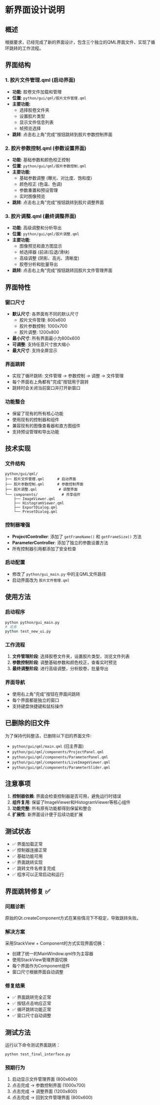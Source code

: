 # 新界面设计说明

## 概述

根据要求，已经完成了新的界面设计，包含三个独立的QML界面文件，实现了循环跳转的工作流程。

## 界面结构

### 1. 胶片文件管理.qml (启动界面)
- **功能**: 胶卷文件加载和管理
- **位置**: `python/gui/qml/胶片文件管理.qml`
- **主要功能**:
  - 选择胶卷文件夹
  - 设置胶片类型
  - 显示文件信息列表
  - 帧预览选择
- **跳转**: 点击右上角"完成"按钮跳转到胶片参数控制界面

### 2. 胶片参数控制.qml (参数设置界面)
- **功能**: 基础参数和颜色校正控制
- **位置**: `python/gui/qml/胶片参数控制.qml`
- **主要功能**:
  - 基础参数调整 (曝光、对比度、饱和度)
  - 颜色校正 (色温、色调)
  - 参数重置和预设管理
  - 实时图像预览
- **跳转**: 点击右上角"完成"按钮跳转到胶片调整界面

### 3. 胶片调整.qml (最终调整界面)
- **功能**: 高级调整和分析导出
- **位置**: `python/gui/qml/胶片调整.qml`
- **主要功能**:
  - 图像预览和直方图显示
  - 帧选择器 (前进/后退/滑块)
  - 高级调整 (阴影、高光、清晰度)
  - 胶卷分析和批量导出
- **跳转**: 点击右上角"完成"按钮跳转回胶片文件管理界面

## 界面特性

### 窗口尺寸
- **默认尺寸**: 各界面有不同的默认尺寸
  - 胶片文件管理: 800x600
  - 胶片参数控制: 1000x700  
  - 胶片调整: 1200x800
- **最小尺寸**: 所有界面最小为800x600
- **可调整**: 支持任意尺寸放大缩小
- **最大尺寸**: 支持全屏显示

### 界面跳转
- 实现了循环跳转: 文件管理 → 参数控制 → 调整 → 文件管理
- 每个界面右上角都有"完成"按钮用于跳转
- 跳转时会关闭当前窗口并打开新窗口

### 功能整合
- 保留了现有的所有核心功能
- 使用现有的控制器和组件
- 兼容现有的图像查看器和直方图组件
- 支持预设管理和导出功能

## 技术实现

### 文件结构
```
python/gui/qml/
├── 胶片文件管理.qml      # 启动界面
├── 胶片参数控制.qml      # 参数控制界面  
├── 胶片调整.qml          # 调整界面
└── components/           # 共享组件
    ├── ImageViewer.qml
    ├── HistogramViewer.qml
    ├── ExportDialog.qml
    └── PresetDialog.qml
```

### 控制器增强
- **ProjectController**: 添加了 `getFrameName()` 和 `getFrameSize()` 方法
- **ParameterController**: 添加了独立的参数设置方法
- 所有控制器引用都添加了安全检查

### 启动配置
- 修改了 `python/gui_main.py` 中的主QML文件路径
- 启动界面改为 `胶片文件管理.qml`

## 使用方法

### 启动程序
```bash
python python/gui_main.py
# 或者
python test_new_ui.py
```

### 工作流程
1. **文件管理阶段**: 选择胶卷文件夹，设置胶片类型，浏览文件列表
2. **参数控制阶段**: 调整基础参数和颜色校正，查看实时预览
3. **最终调整阶段**: 进行高级调整，分析胶卷，批量导出

### 界面导航
- 使用右上角"完成"按钮在界面间跳转
- 每个界面都是独立的窗口
- 支持键盘快捷键和鼠标操作

## 已删除的旧文件

为了保持代码整洁，已删除以下旧的界面文件:
- `python/gui/qml/main.qml` (旧主界面)
- `python/gui/qml/components/ProjectPanel.qml`
- `python/gui/qml/components/ParameterPanel.qml`
- `python/gui/qml/components/LiveImageViewer.qml`
- `python/gui/qml/components/ParameterSlider.qml`

## 注意事项

1. **控制器依赖**: 界面会检查控制器是否可用，避免运行时错误
2. **组件复用**: 保留了ImageViewer和HistogramViewer等核心组件
3. **功能完整**: 所有原有功能都得到保留和整合
4. **扩展性**: 新界面设计便于后续功能扩展

## 测试状态

- ✅ 界面加载正常
- ✅ 控制器连接正常  
- ✅ 基础功能可用
- ✅ 界面跳转实现
- ✅ 跳转文件名修复完成
- ✅ 程序可以正常启动和运行

## 界面跳转修复 ✅

### 问题诊断
原始的Qt.createComponent方式在某些情况下不稳定，导致跳转失败。

### 解决方案
采用StackView + Component的方式实现界面切换：
- 创建了统一的MainWindow.qml作为主容器
- 使用StackView管理界面切换
- 每个界面作为Component组件
- 窗口尺寸根据界面自动调整

### 修复结果
- ✅ 界面跳转完全正常
- ✅ 按钮点击响应正常
- ✅ 循环跳转功能正常
- ✅ 窗口尺寸自动调整

## 测试方法

运行以下命令测试界面跳转：
```bash
python test_final_interface.py
```

### 预期行为
1. 启动显示文件管理界面 (800x600)
2. 点击完成 → 参数控制界面 (1000x700)
3. 点击完成 → 调整界面 (1200x800)
4. 点击完成 → 回到文件管理界面 (800x600)